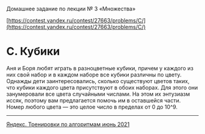 Домашнее задание по лекции № 3 «Множества»

[https://contest.yandex.ru/contest/27663/problems/C/](https://contest.yandex.ru/contest/27663/problems/C/)

# C. Кубики

Аня и Боря любят играть в разноцветные кубики, причем у каждого из них свой набор и в каждом наборе все кубики различны по цвету. Однажды дети заинтересовались, сколько существуют цветов таких, что кубики каждого цвета присутствуют в обоих наборах. Для этого они занумеровали все цвета случайными числами. На этом их энтузиазм иссяк, поэтому вам предлагается помочь им в оставшейся части. Номер любого цвета — это целое число в пределах от 0 до 10^9.

---

[Яндекс. Тренировки по алгоритмам июнь 2021](https://yandex.ru/yaintern/algorithm-training_1)
